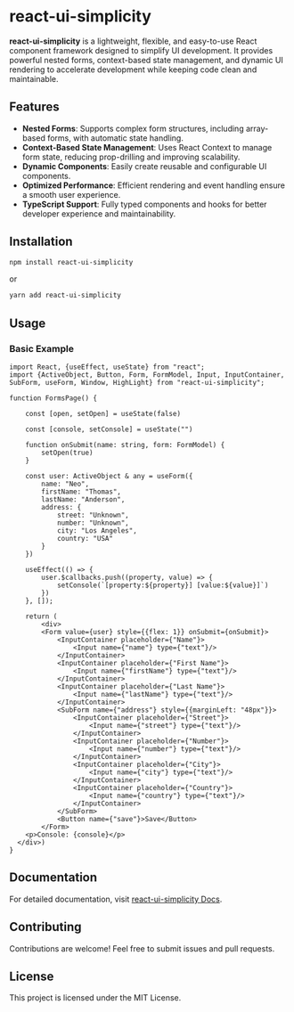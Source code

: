 # react-ui-simplicity

**react-ui-simplicity** is a lightweight, flexible, and easy-to-use React component framework designed to simplify UI development. It provides powerful nested forms, context-based state management, and dynamic UI rendering to accelerate development while keeping code clean and maintainable.

## Features

- **Nested Forms**: Supports complex form structures, including array-based forms, with automatic state handling.
- **Context-Based State Management**: Uses React Context to manage form state, reducing prop-drilling and improving scalability.
- **Dynamic Components**: Easily create reusable and configurable UI components.
- **Optimized Performance**: Efficient rendering and event handling ensure a smooth user experience.
- **TypeScript Support**: Fully typed components and hooks for better developer experience and maintainability.

## Installation

```sh
npm install react-ui-simplicity
```

or

```sh
yarn add react-ui-simplicity
```

## Usage

### Basic Example

```tsx
import React, {useEffect, useState} from "react";
import {ActiveObject, Button, Form, FormModel, Input, InputContainer, SubForm, useForm, Window, HighLight} from "react-ui-simplicity";

function FormsPage() {

    const [open, setOpen] = useState(false)

    const [console, setConsole] = useState("")

    function onSubmit(name: string, form: FormModel) {
        setOpen(true)
    }

    const user: ActiveObject & any = useForm({
        name: "Neo",
        firstName: "Thomas",
        lastName: "Anderson",
        address: {
            street: "Unknown",
            number: "Unknown",
            city: "Los Angeles",
            country: "USA"
        }
    })

    useEffect(() => {
        user.$callbacks.push((property, value) => {
            setConsole(`[property:${property}] [value:${value}]`)
        })
    }, []);

    return (
        <div>
        <Form value={user} style={{flex: 1}} onSubmit={onSubmit}>
            <InputContainer placeholder={"Name"}>
                <Input name={"name"} type={"text"}/>
            </InputContainer>
            <InputContainer placeholder={"First Name"}>
                <Input name={"firstName"} type={"text"}/>
            </InputContainer>
            <InputContainer placeholder={"Last Name"}>
                <Input name={"lastName"} type={"text"}/>
            </InputContainer>
            <SubForm name={"address"} style={{marginLeft: "48px"}}>
                <InputContainer placeholder={"Street"}>
                    <Input name={"street"} type={"text"}/>
                </InputContainer>
                <InputContainer placeholder={"Number"}>
                    <Input name={"number"} type={"text"}/>
                </InputContainer>
                <InputContainer placeholder={"City"}>
                    <Input name={"city"} type={"text"}/>
                </InputContainer>
                <InputContainer placeholder={"Country"}>
                    <Input name={"country"} type={"text"}/>
                </InputContainer>
            </SubForm>
            <Button name={"save"}>Save</Button>
        </Form>
    <p>Console: {console}</p>
  </div>)
}
```

## Documentation
For detailed documentation, visit [react-ui-simplicity Docs](https://anjunar.github.io/react-ui-simplicity).

## Contributing
Contributions are welcome! Feel free to submit issues and pull requests.

## License
This project is licensed under the MIT License.

